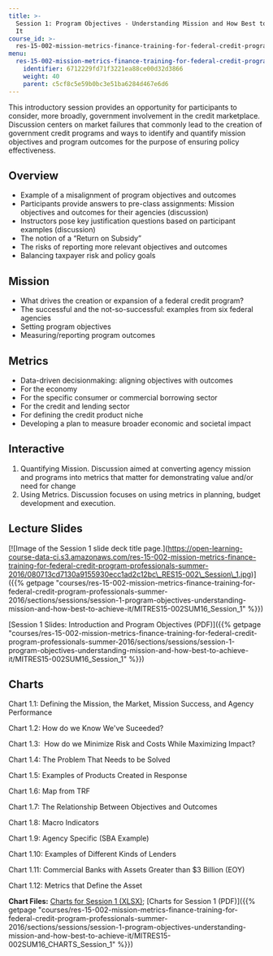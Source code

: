 ```yaml
---
title: >-
  Session 1: Program Objectives - Understanding Mission and How Best to Achieve
  It
course_id: >-
  res-15-002-mission-metrics-finance-training-for-federal-credit-program-professionals-summer-2016
menu:
  res-15-002-mission-metrics-finance-training-for-federal-credit-program-professionals-summer-2016:
    identifier: 6712229fd71f3221ea88ce00d32d3866
    weight: 40
    parent: c5cf8c5e59b0bc3e51ba6284d467e6d6
---
```

This introductory session provides an opportunity for participants to consider, more broadly, government involvement in the credit marketplace. Discussion centers on market failures that commonly lead to the creation of government credit programs and ways to identify and quantify mission objectives and program outcomes for the purpose of ensuring policy effectiveness.

Overview
--------

*   Example of a misalignment of program objectives and outcomes
*   Participants provide answers to pre-class assignments: Mission objectives and outcomes for their agencies (discussion)
*   Instructors pose key justification questions based on participant examples (discussion)
*   The notion of a “Return on Subsidy”
*   The risks of reporting more relevant objectives and outcomes
*   Balancing taxpayer risk and policy goals

Mission
-------

*   What drives the creation or expansion of a federal credit program?
*   The successful and the not-so-successful: examples from six federal agencies
*   Setting program objectives
*   Measuring/reporting program outcomes

Metrics
-------

*   Data-driven decisionmaking: aligning objectives with outcomes
*   For the economy
*   For the specific consumer or commercial borrowing sector
*   For the credit and lending sector
*   For defining the credit product niche
*   Developing a plan to measure broader economic and societal impact

Interactive
-----------

1.  Quantifying Mission. Discussion aimed at converting agency mission and programs into metrics that matter for demonstrating value and/or need for change
2.  Using Metrics. Discussion focuses on using metrics in planning, budget development and execution.

Lecture Slides
--------------

[!\[Image of the Session 1 slide deck title page.\](https://open-learning-course-data-ci.s3.amazonaws.com/res-15-002-mission-metrics-finance-training-for-federal-credit-program-professionals-summer-2016/080713cd7130a9155930ecc1ad2c12bc\_RES15-002\_Session\_1.jpg)]({{% getpage "courses/res-15-002-mission-metrics-finance-training-for-federal-credit-program-professionals-summer-2016/sections/sessions/session-1-program-objectives-understanding-mission-and-how-best-to-achieve-it/MITRES15-002SUM16_Session_1" %}})

[Session 1 Slides: Introduction and Program Objectives (PDF)]({{% getpage "courses/res-15-002-mission-metrics-finance-training-for-federal-credit-program-professionals-summer-2016/sections/sessions/session-1-program-objectives-understanding-mission-and-how-best-to-achieve-it/MITRES15-002SUM16_Session_1" %}})

Charts
------

Chart 1.1: Defining the Mission, the Market, Mission Success, and Agency Performance

Chart 1.2: How do we Know We've Suceeded?

Chart 1.3:  How do we Minimize Risk and Costs While Maximizing Impact?

Chart 1.4: The Problem That Needs to be Solved

Chart 1.5: Examples of Products Created in Response

Chart 1.6: Map from TRF

Chart 1.7: The Relationship Between Objectives and Outcomes

Chart 1.8: Macro Indicators

Chart 1.9: Agency Specific (SBA Example)

Chart 1.10: Examples of Different Kinds of Lenders

Chart 1.11: Commercial Banks with Assets Greater than $3 Billion (EOY)

Chart 1.12: Metrics that Define the Asset

**Chart Files:** [Charts for Session 1 (XLSX)](https://open-learning-course-data-ci.s3.amazonaws.com/res-15-002-mission-metrics-finance-training-for-federal-credit-program-professionals-summer-2016/aa075cb034aab2b9a9d3ba4a7aca8814_MITRES15-002SUM16_CHARTS_Session_1.xlsx); [Charts for Session 1 (PDF)]({{% getpage "courses/res-15-002-mission-metrics-finance-training-for-federal-credit-program-professionals-summer-2016/sections/sessions/session-1-program-objectives-understanding-mission-and-how-best-to-achieve-it/MITRES15-002SUM16_CHARTS_Session_1" %}})